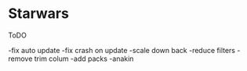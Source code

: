 # Starwars


ToDO

-fix auto update
-fix crash on update
-scale down back
-reduce filters
-remove trim colum
-add packs
-anakin
